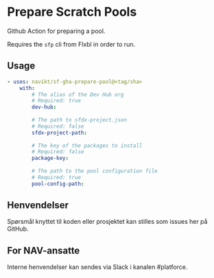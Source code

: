 # Prepare Scratch Pools

Github Action for preparing a pool.

Requires the `sfp` cli from Flxbl in order to run.

## Usage

<!-- Start usage -->
```yaml
- uses: navikt/sf-gha-prepare-pool@<tag/sha>
    with:
        # The alias of the Dev Hub org
        # Required: true
        dev-hub:
        
        # The path to sfdx-project.json
        # Required: false
        sfdx-project-path:
        
        # The key of the packages to install
        # Required: false
        package-key:
        
        # The path to the pool configuration file
        # Required: true
        pool-config-path:
```
<!-- end usage -->

## Henvendelser

Spørsmål knyttet til koden eller prosjektet kan stilles som issues her på GitHub.

## For NAV-ansatte

Interne henvendelser kan sendes via Slack i kanalen #platforce.
